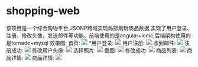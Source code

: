 # shopping-web
该项目是一个综合购物平台,JSONP跨域实现局部刷新商品数据,实现了用户登录、注册、修改头像，发送邮件等功能，前端使用的是angular+ionic,后端架构使用的是tornado+mysql
  效果图:  首页:
![](https://raw.githubusercontent.com/wd13925/shopping-web/master/screenshots/510887530c25406faba93d10cc0a1c88.jpg)
	*用户登录:
![](https://raw.githubusercontent.com/wd13925/shopping-web/master/screenshots/7e2b646a31104c39a6878386dffea3b7.jpg)
	用户注册:
![](https://raw.githubusercontent.com/wd13925/shopping-web/master/screenshots/e878e7c9ede540648c66d771866a4a47.jpg)
	收到邮件:
![](https://raw.githubusercontent.com/wd13925/shopping-web/master/screenshots/aed53f68aba84c2782779c841ee4c0fd.jpg)
	注册成功:
![](https://raw.githubusercontent.com/wd13925/shopping-web/master/screenshots/230d598f4237472182880f60fe1c38cd.jpg)
	修改用户头像:
![](https://raw.githubusercontent.com/wd13925/shopping-web/master/screenshots/29bbc887139f4b93b317932c530a3b4a.jpg)
	选择照片:
![](https://raw.githubusercontent.com/wd13925/shopping-web/master/screenshots/61e579f963304ecb9e8e72e1495dde0c.jpg)
	截图:
![](https://raw.githubusercontent.com/wd13925/shopping-web/master/screenshots/c7d7b163d7024128a5199ecd69576ee8.jpg)
	修改成功:
![](https://raw.githubusercontent.com/wd13925/shopping-web/master/screenshots/4ed60ebba9fc49e9bb7918637f42c63d.jpg)
	商品列表:
![](https://raw.githubusercontent.com/wd13925/shopping-web/master/screenshots/a5d6eea1399c427688ea57d8e792aa5e.jpg)
	商品详情:
![](https://raw.githubusercontent.com/wd13925/shopping-web/master/screenshots/112fb0d0018048f6bf17f0ea1010b4a9.jpg)
	商品详情:
![](https://raw.githubusercontent.com/wd13925/shopping-web/master/screenshots/d81db197218a45c0ad76cd7b9fcdb4ec.jpg)
 
